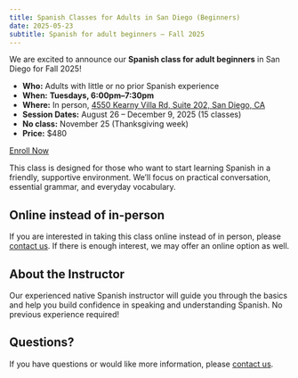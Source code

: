 ```yaml
---
title: Spanish Classes for Adults in San Diego (Beginners)
date: 2025-05-23
subtitle: Spanish for adult beginners – Fall 2025
---
```


We are excited to announce our **Spanish class for adult beginners** in San Diego for Fall 2025!

- **Who:** Adults with little or no prior Spanish experience
- **When:** **Tuesdays, 6:00pm–7:30pm**
- **Where:** In person, [4550 Kearny Villa Rd, Suite 202, San Diego, CA](/location)
- **Session Dates:** August 26 – December 9, 2025 (15 classes)
- **No class:** November 25 (Thanksgiving week)
- **Price:** $480

<div class="tc">
<a href="https://link.waveapps.com/qywfgg-wcpepc" class="btn raise">Enroll Now</a>
</div>

This class is designed for those who want to start learning Spanish in a friendly, supportive environment. We’ll focus on practical conversation, essential grammar, and everyday vocabulary.

## Online instead of in-person

If you are interested in taking this class online instead of in person, please [contact us](/contact). If there is enough interest, we may offer an online option as well.

## About the Instructor

Our experienced native Spanish instructor will guide you through the basics and help you build confidence in speaking and understanding Spanish. No previous experience required!

## Questions?

If you have questions or would like more information, please [contact us](/contact).